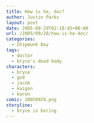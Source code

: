 ```yaml
---
title: How is he, doc?
author: Justin Parks
layout: post
date: 2005-09-29T02:10:45+00:00
url: /2005/09/28/how-is-he-doc/
categories:
  - Chipmunk Bay
tags:
  - doctor
  - bryce's dead body
characters:
  - bryce
  - god
  - jacob
  - kaigon
  - karen
comic: 20050929.png
storyline:
  - bryce is boring
---
```

